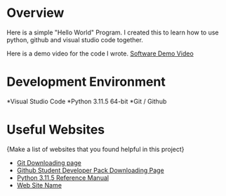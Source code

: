 # Overview

Here is a simple "Hello World" Program. I created this to learn how to use python, github and visual studio code together.

Here is a demo video for the code I wrote.
[Software Demo Video](http://youtube.link.goes.here)

# Development Environment
*Visual Studio Code
*Python 3.11.5 64-bit
*Git / Github

# Useful Websites

{Make a list of websites that you found helpful in this project}
* [Git Downloading page](https://git-scm.com/download/win)
* [Github Student Developer Pack Downloading Page](https://education.github.com/pack)
* [Python 3.11.5 Reference Manual](https://docs.python.org/3/)
* [Web Site Name](http://url.link.goes.here)